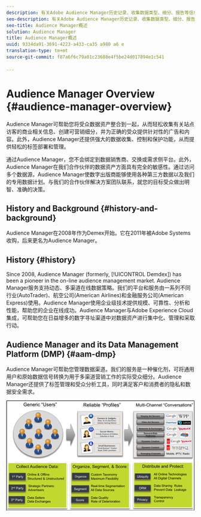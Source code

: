 ```yaml
---
description: 有关Adobe Audience Manager历史记录、收集数据类型、细分、报告等信息。
seo-description: 有关Adobe Audience Manager历史记录、收集数据类型、细分、报告等信息。
seo-title: Audience Manager概述
solution: Audience Manager
title: Audience Manager概述
uuid: 9334da91-3691-4223-a433-ca35 a980 a6 e
translation-type: tm+mt
source-git-commit: f87a6f6c79a01c23608e4f5be24d017894e1c541

---
```



# Audience Manager Overview {#audience-manager-overview}

Audience Manager可帮助您将受众数据资产整合到一起，从而轻松收集有关站点访客的商业相关信息、创建可营销细分，并为正确的受众提供针对性的广告和内容。此外，Audience Manager还提供强大的数据收集、控制和保护功能，从而提供轻松的标签部署和管理。

通过Audience Manager，您不会绑定到数据销售商、交换或需求侧平台。此外，Audience Manager在我们合作伙伴的数据资产方面具有完全的敏感性。通过访问多个数据源，Audience Manager使数字出版商能够使用各种第三方数据以及我们的专用数据计划。与我们的合作伙伴解决方案团队联系，就您的目标受众做出明智、准确的决策。

## History and Background {#history-and-background}

Audience Manager在2008年作为Demex开始。它在2011年被Adobe Systems收购，后来更名为Audience Manager。

<!-- 

c_history_and_background.xml

 -->

## History {#history}

Since 2008, Audience Manager (formerly, [!UICONTROL Demdex]) has been a pioneer in the on-line audience management market. Audience Manager服务支持动态、多渠道在线数据策略。我们的平台和服务由一系列不同行业(AutoTrader)、航空公司(American Airlines)和金融服务公司(American Express)使用。Audience Manager使用企业级技术提供规模、可靠性、分析和性能，帮助您的企业在线成功。Audience Manager与Adobe Experience Cloud集成，可帮助您在日益增多的数字寻址渠道中对数据资产进行集中化、管理和采取行动。

## Audience Manager and its Data Management Platform (DMP) {#aam-dmp}

Audience Manager可帮助您管理数据渠道。我们的服务是一种催化剂，可将通用用户和原始数据信号转换为用于多渠道营销工作的实际受众细分。Audience Manager还提供了标签管理和受众分析工具，同时满足客户和消费者的隐私和数据安全需求。

![](assets/am_overview_80.png)

